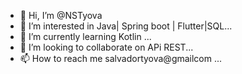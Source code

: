 - 👋 Hi, I’m @NSTyova
- 👀 I’m interested in Java| Spring boot | Flutter|SQL...
- 🌱 I’m currently learning Kotlin ...
- 💞️ I’m looking to collaborate on APi REST...
- 📫 How to reach me salvadortyova@gmailcom ...

<!---
NSTyova/NSTyova is a ✨ special ✨ repository because its `README.md` (this file) appears on your GitHub profile.
You can click the Preview link to take a look at your changes.
--->
